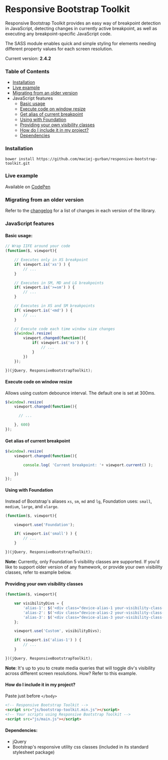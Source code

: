 # Responsive Bootstrap Toolkit


Responsive Bootstrap Toolkit provides an easy way of breakpoint detection in JavaScript, detecting changes in currently active breakpoint, as well as executing any breakpoint-specific JavaScript code.

The SASS module enables quick and simple styling for elements needing different property values for each screen resolution.

Current version: **2.4.2**

### Table of Contents
* [Installation](#installation)
* [Live example](#live-example)
* [Migrating from an older version](#migrating-from-an-older-version)
* JavaScript features
    * [Basic usage](#basic-usage)
    * [Execute code on window resize](#execute-code-on-window-resize)
    * [Get alias of current breakpoint](#get-alias-of-current-breakpoint)
    * [Using with Foundation](#using-with-foundation)
    * [Providing your own visibility classes](#providing-your-own-visibility-classes)
    * [How do I include it in my project?](#how-do-i-include-it-in-my-project)
    * [Dependencies](#dependencies)

### Installation
````
bower install https://github.com/maciej-gurban/responsive-bootstrap-toolkit.git
````

### Live example

Available on [CodePen](http://codepen.io/dih/full/ivECj)

### Migrating from an older version

Refer to the [changelog](https://github.com/maciej-gurban/responsive-bootstrap-toolkit/blob/master/CHANGELOG.md) for a list of changes in each version of the library.

### JavaScript features
#### Basic usage:

````javascript
// Wrap IIFE around your code
(function($, viewport){

    // Executes only in XS breakpoint
    if( viewport.is('xs') ) {
        // ...
    }

    // Executes in SM, MD and LG breakpoints
    if( viewport.is('>=sm') ) {
        // ...
    }

    // Executes in XS and SM breakpoints
    if( viewport.is('<md') ) {
        // ...
    }

    // Execute code each time window size changes
    $(window).resize(
        viewport.changed(function(){
            if( viewport.is('xs') ) {
                // ...
            }
        })
    });

})(jQuery, ResponsiveBootstrapToolkit);
````

#### Execute code on window resize
Allows using custom debounce interval. The default one is set at 300ms.

````javascript
$(window).resize(
    viewport.changed(function(){

      // ...

    }, 600)
});
````

#### Get alias of current breakpoint
````javascript
$(window).resize(
    viewport.changed(function(){

        console.log( 'Current breakpoint: '+ viewport.current() );

    })
});
````

#### Using with Foundation

Instead of Bootstrap's aliases `xs`, `sm`, `md` and `lg`, Foundation uses: `small`, `medium`, `large`, and `xlarge`.

````javascript
(function($, viewport){

    viewport.use('Foundation');

    if( viewport.is('small') ) {
        // ...
    }

})(jQuery, ResponsiveBootstrapToolkit);
````

**Note:**
Currently, only Foundation 5 visibility classes are supported. If you'd like to support older version of any framework, or provide your own visibility classes, refer to example below.

#### Providing your own visibility classes

````javascript
(function($, viewport){

    var visibilityDivs = {
        'alias-1': $('<div class="device-alias-1 your-visibility-class-1"></div>'),
        'alias-2': $('<div class="device-alias-2 your-visibility-class-2"></div>'),
        'alias-3': $('<div class="device-alias-3 your-visibility-class-3"></div>')
    };

    viewport.use('Custom', visibilityDivs);

    if( viewport.is('alias-1') ) {
        // ...
    }

})(jQuery, ResponsiveBootstrapToolkit);
````

**Note**:
It's up to you to create media queries that will toggle div's visibility across different screen resolutions. How? Refer to this example.

#### How do I include it in my project?

Paste just before `</body>`

````html
<!-- Responsive Bootstrap Toolkit -->
<script src="js/bootstrap-toolkit.min.js"></script>
<!-- Your scripts using Responsive Bootstrap Toolkit -->
<script src="js/main.js"></script>
````

#### Dependencies:
* jQuery
* Bootstrap's responsive utility css classes (included in its standard stylesheet package)
